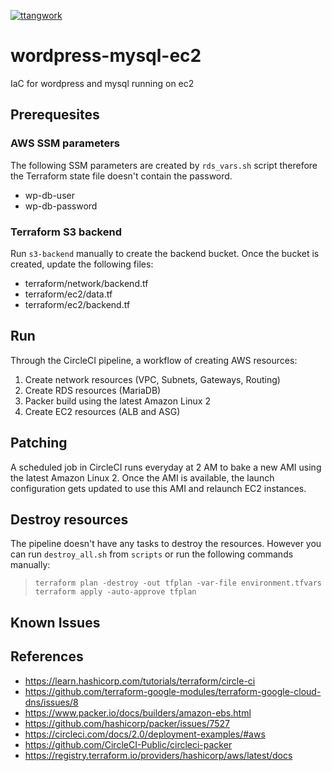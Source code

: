 [![ttangwork](https://circleci.com/gh/ttangwork/wordpress-mysql-ec2.svg?style=svg)](https://circleci.com/gh/ttangwork/wordpress-mysql-ec2)
# wordpress-mysql-ec2
IaC for wordpress and mysql running on ec2

## Prerequesites
### AWS SSM parameters
The following SSM parameters are created by `rds_vars.sh` script therefore the Terraform state file doesn't contain the password.  
* wp-db-user
* wp-db-password
### Terraform S3 backend
Run `s3-backend` manually to create the backend bucket. Once the bucket is created, update the following files:
* terraform/network/backend.tf
* terraform/ec2/data.tf
* terraform/ec2/backend.tf

## Run
Through the CircleCI pipeline, a workflow of creating AWS resources:
1. Create network resources (VPC, Subnets, Gateways, Routing)
2. Create RDS resources (MariaDB)
3. Packer build using the latest Amazon Linux 2
4. Create EC2 resources (ALB and ASG)

## Patching
A scheduled job in CircleCI runs everyday at 2 AM to bake a new AMI using the latest Amazon Linux 2. Once the AMI is available, the launch configuration gets updated to use this AMI and relaunch EC2 instances.

## Destroy resources
The pipeline doesn't have any tasks to destroy the resources. However you can run `destroy_all.sh` from `scripts` or run the following commands manually:  
> `terraform plan -destroy -out tfplan -var-file environment.tfvars`  
> `terraform apply -auto-approve tfplan`

## Known Issues
## References
* https://learn.hashicorp.com/tutorials/terraform/circle-ci
* https://github.com/terraform-google-modules/terraform-google-cloud-dns/issues/8
* https://www.packer.io/docs/builders/amazon-ebs.html
* https://github.com/hashicorp/packer/issues/7527
* https://circleci.com/docs/2.0/deployment-examples/#aws
* https://github.com/CircleCI-Public/circleci-packer
* https://registry.terraform.io/providers/hashicorp/aws/latest/docs
